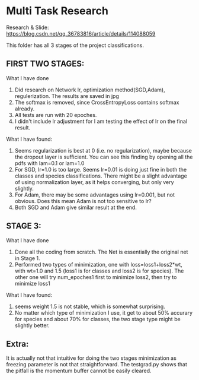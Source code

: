 # Multi Task Research
Research & Slide:
https://blog.csdn.net/qq_36783816/article/details/114088059

This folder has all 3 stages of the project classifications.

## FIRST TWO STAGES:

What I have done
1) Did research on Network lr, optimization method(SGD,Adam), regulerization. The results are saved in jpg
2) The softmax is removed, since CrossEntropyLoss contains softmax already.
3) All tests are run with 20 epoches.
4) I didn't include lr adjustment for I am testing the effect of lr on the final result.

What I have found:
1) Seems regularization is best at 0 (i.e. no regularization), maybe because the dropout layer is sufficient. You can see this finding by opening all the pdfs with lam=0.1 or lam=1.0
2) For SGD, lr=1.0 is too large. Seems lr=0.01 is doing just fine in both the classes and species classifications. There might be a slight advantage of using normalization layer, as it helps converging, but only very slightly.
3) For Adam, there may be some advantages using lr=0.001, but not obvious. Does this mean Adam is not too sensitive to lr?
4) Both SGD and Adam give similar result at the end.


## STAGE 3:
What I have done
1) Done all the coding from scratch. The Net is essentially the original net in Stage 1.
2) Performed two types of minimization, one with loss=loss1+loss2*wt, with wt=1.0 and 1.5 (loss1 is for classes and loss2 is for species). The other one will try num_epoches1 first to minimize loss2, then try to minimize loss1

What I have found:
1) seems weight 1.5 is not stable, which is somewhat surprising.
2) No matter which type of minimization I use, it get to about 50% accurary for species and about 70% for classes, the two stage type might be slightly better.


## Extra:
It is actually not that intuitive for doing the two stages minimization as freezing parameter is not that straightforward. The testgrad.py shows that the pitfall is the momentum buffer cannot be easily cleared. 
